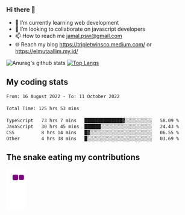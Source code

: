 ### Hi there 👋

<!--
**padepokanpenguin/padepokanpenguin** is a ✨ _special_ ✨ repository because its `README.md` (this file) appears on your GitHub profile.
-->

- 🌱 I’m currently learning  web development
- 👯 I’m looking to collaborate on javascript developers
- 📫 How to reach me jamal.psw@gmail.com
- 🌐 Reach my blog https://tripletwinsco.medium.com/ or https://elmutaallim.my.id/

![Anurag's github stats](https://github-readme-stats.vercel.app/api?username=padepokanpenguin&count_private=true&disable_animations=false&show_icons=true&theme=default)
[![Top Langs](https://github-readme-stats.vercel.app/api/top-langs/?username=padepokanpenguin&theme=default&layout=compact)](https://github.com/padepokanpenguin)

## My coding stats

<!--START_SECTION:waka-->

```text
From: 16 August 2022 - To: 11 October 2022

Total Time: 125 hrs 53 mins

TypeScript   73 hrs 7 mins   ██████████████▓░░░░░░░░░░   58.09 %
JavaScript   30 hrs 45 mins  ██████░░░░░░░░░░░░░░░░░░░   24.43 %
CSS          8 hrs 14 mins   █▓░░░░░░░░░░░░░░░░░░░░░░░   06.55 %
Other        4 hrs 38 mins   █░░░░░░░░░░░░░░░░░░░░░░░░   03.69 %
```

<!--END_SECTION:waka-->


## The snake eating my contributions
![snake gif](https://github.com/padepokanpenguin/padepokanpenguin/blob/output/github-contribution-grid-snake.gif)
